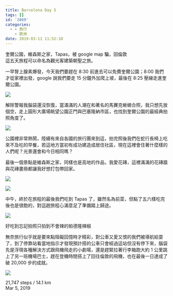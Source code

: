 ```yaml
---
title: Barcelona Day 5
tags: []
id: '2869'
categories:
  - - 旅行
    - 歐洲
date: 2019-03-11 11:52:10
---
```


奎爾公園，維森斯之家，Tapas，被 google map 騙，回倫敦  
這五天旅程可以命名為觀光客建築朝聖之旅。

一早腎上腺素爆發，今天我們要趕在 8:30 前進去可以免費奎爾公園；8:00 我們才從家裡出發，google 說我們要走 15 分鐘外加爬上坡，最後在 8:25 壓線走進奎爾公園。

![](https://lh3.googleusercontent.com/qygrd9wgtq_yBFB09MlHSJWCeVEwCjmdqoBM0MSOECyVy_8CG7WDqXKB_FEbmufqz2k43PzEROFzIC1qjOtjzcrnx1iCj4rtTy_-UFINAgSs1BS5soX4E7mCGnDcpRpnOAgGYV-SNBBD3k6PEKmsol9PQjC46jGy_482jIZSgqxU1CbjduVo2aGJ5zyecEIaBKu5iAIt6jTExtTg4OokDdTb4AvXK6khI3NMJoGFV5QxDjz6ZluQfdCSOmkiMTD-C2uxVhnJksmA8EysjtX6YVQsV0bSsNIC9GNRbaVFwlZ4RBx0z65q_mXCU9fE5IGI4EnO64LJBcXn1JAhD7hoZhNljKNTe40sGTmE6myo4fUUEaYdBE5fcEOcaDpX3hHg_DBri4EJEbpALDUUoYrtKmxB-_q5wn-ykBMaUXQxPJpyoGbZD9pEjyotvU6Xw1DR0TR-tNkTrhx7ihvVF21b97Vgy93tQKjzY0NLYut1fm3MyqGchdY3venBJUymuE2w6litlWGXYl2unoaAI5FVdaBUAaELVArBf1mDYxyFj79ld1rVlWpXo_EUocw1qveeQamIuYgH8rWLfVFTaHuj000lK991GSfRxy6LK8Kkt__XvR6twDj4fLLj5TiFs3eqJpP1xRyE6t7weVhtuLBkW3NLiOufJvDccX1BEczFb97LzGm8KirCr2TjUpFQ0PYUW9VF19eELLJfwTsw1r5KzNTp_Q=w1052-h789-no)
<!-- more -->
解除警報我腦袋還沒恢復，當滿滿的人潮在和著名的馬賽克蜥蜴合照，我只想先放個空，走上圓形大廣場眺望公園正門與巴塞隆納市區，也找到奎爾公園的最經典拍照角度了。

![](https://lh3.googleusercontent.com/IUcngRak1U52u0uJ_dX4HU96_jStMpHtFwWZArKVsW-NvG4NMFEptAn_Jt3RTlJIC1KNkIjY4ShiVkEpHSlrETs3JLxmyFB5OJi_MxsAz2LdDrLSlU31C9CdDDNVn_ZA-NaeyJujJairgXQVGt31XxQmNyx8ptu656SEllbdrhYysl3o3LzHqj9_zjb09Vs0JT-GEN9f2mL-8tDvzqz8k5M1xZxNl-0NO-E-kKW2axmKzz0DN9Y7ujXeMlXVp6GStGpwNvkp2Ca_IFcmxpeJxh4-vw6pOiNcr3gy4USbKL1qFIXsAcl16SIau6RY_nrzzHlFaN0lTuGZdkaaHMXt90VlMERS_MoYvaQGNLDryKHEC7IUZE7boZ4C5uP1lSs_ySfgQ_2R7CabAD87kVj52_UBS9hzmEbCwW4TKEujAK1iEanbrqcrgqviDki334aQhnJXRvcf2bounhKIZziLhvxb43Lh_vuzEOAEgwWzUzP9E3zGwmhk_zOLDT-n7GS5m-WIV2U2EF44_H6Bhd306RcJOxSKkTZQtrx_we-2_ZkTLLIT584yS-51Pu8FucJw8EzcbtE3xbqL4EUssuDx77A3B-8Y77aEqZ20Y-nNuwg82QXnoMg1EiRNilK4oAduP8TPzAxKQC8STBo10-0Cl9yiDDse35h8xNzqUNlhsOXMn3eOz9UJmZHrKF03W40SWqY9wuj7nS1RYkpFJCBc9-qCrg=w1052-h789-no)

公園裡非常熱鬧，陸續有來自各國的旅行團來到這，拍完照後我們在蛇行長椅上吃來不及吃的早餐，若這地方當初有成功建造成居住社區，現在這裡會住著什麼樣的人們呢？光景還會和今日相同嗎？

最後一個景點是維森斯之家，同樣也是高地的作品，我愛花磚，這裡滿滿的花磚牆與花磚畫冊都讓我好想打包帶回家。

![](https://lh3.googleusercontent.com/ohVvUPTS1TfND-QnM_yDw2pRZ9D3dcBr00RnomLZTsFl5QQzeu4Ryl4otnJiYqWBPJibGjCsTe5WzrkJ14qEhUi6xMJODr6B58WKQ2ZbxdMOHJvy4J1vsNjdGabkmsYHyDm0Lc2mLbi7yqDvl-Y0tI66KY21Uqn7td2nR_pCn45Y7DLIRfWWIFXyE8gZwZZtpwkM4GNgubvmhS7bnHoFzYUqWFnVXKpIkeQhY1IbdD7jdCH3oeATZelkP5ZZ__LuekExNvwA7UomAMR1i-M930O7wgApVriKCi4bI9_QHQA2dpg5Kgiw4JfhJ1OuJrV-BUq7EmZYKTnruogZIwJ-B-xscmNk1qMC6amt06wMZXk3KPBSRIqUwrHG7eTyf5coUhGveo1EJfPKJDFQGdy-Eld51JaOr0XbKZXVWLa6wHmUCvQO1lAiN_EdgiXEPe8V_AffpkgnRsqyJQryXlrNRmL_H-_NNFm8M6onQqcGlC5nVBLp2EmhPlrxa9NrkBg2K8wEEVqRRkkP-ByRVQwPqJZzv6JFby-IFF4KhovbzWLzF4d6iVgi5TMyg5Z4UWHycgMdrA4GFCcJ50mBIbo5Ds8s4rbj7p5Zl0BJwyxuEUjlrPgObnDmi45akrf4mt5SU41lKlaEdrqBn9CvQyESn8v_fKob3WVOIBsBueFaPHtfqpWhETLb-47ZMxT73lrMeB7AN4GBdySRliOKAf6CmCVhnA=w592-h789-no)

![](https://lh3.googleusercontent.com/AIAHbxy6ccek4r3TrxHtzFzVanl0O2WzI-EPOj_EuzK7D1NEcMzUmIz5bXOp_XEbCcQcUWzhEYU3L_egYu4zQTf34ZnqjSg3inO5YlRH-25Q2kz5uUca1JE87F2WOCcQQx1nkBXw1YpMBMUFgCjQcN-_aSwmzrIbSYrPXAeGLch23YlB_2GWJD6Wr5qeIJqsTbXGUDc5n0VGWUEESnnKlw7tzTA6gr_gzZtlilrPIFcMjS7c-HX2_NVX034BQhtmqSKMKuQbBCmWG498SXJgEWloMJ5KUL9F9u8px-xGJuYggMQobZFhufFRRJAvKJO8JTrgs2KYLOGySYfWVyMCS9e8a9frzyLUR3FM7Fg1x-b2QOCKReEF3LGv5FT16yjXZ-BpHFeDQZfF5Bdr4a56QCHMVCrYOSUt-6jC8V9nO5QGUWAj93XyuQPbsW6_kNVn_OM-UzsUxVxL_3WjfsIlyD95pnnU1Ly5fJJ0l-ZXHwAbdv_WpNHq3n0YCbW9nkDSIEIHEyN8z88KtCeE4JmBa9UklhmH0HBukB7ew8fgDvszPwZsg9RQ1QmrKnG0zxtHPit0FcVwIrtrEJ3fLp5VpgkRiJe41LvAVKN365M4wmfeYpEQ0dvNY8EmY_vYuc7DWwm6hQqSqf3pMrA5v4zrQTozbPAsTrjZ17Jb2YQIy_PCYMK1piPQ7taECIwPIrO0K6KfuyogkpzkAQRqp-MY5JqUJA=w592-h789-no)

中午，終於在旅程的最後我們吃到 Tapas 了，雖然名為前菜，但點了五六樣吃完後也是很飽的，對這趟旅程心滿意足了準備踏上歸途。

![](https://lh3.googleusercontent.com/_yyms-KSnTgDKlzfQZYk-iVBfzG-JKaiPX8Tu1Sb-A9PXlVvmK9KNZvM9G5dtXhMEYe3gVTAQRML2kXekSV7B2wrWz6V3wXgWv23TR8shkwfu5AD75q8f55Y-SV-5yXNzV083rwOVnl9E-WkTnzI_t8klPv7-ocQU0udSkIhC0tgIeW9ODwRcM7UMVOT8pwyZwBNsJ53VfrnNHZvIsyrAC5cqHw0pUhJfzm8OtaH-O1P-0VgzbrcsfGCIgLpe1----BSXASp5RgBfC-bPbEnZxOH0EbLnGFjVmEvyJECnDAsyPtkV_90tfNzv-AXRRNPYdyYfW93V6bX3ITscdkvDy9IArEX-f-ucOisLNCoyRgsGgzmzy9jm2o0DYGKuJcYqVMhaLASRIgLFCadP_RC34mtCRQSpIW6Goj22JRjVp2qTsjrMUtavzIryitHfxH0dVT3x8V9W6e6GBYhdHA8S-E1BXNQJBmVLKo4N2j67OAHCwT5vOCtBK6L6Q2943cZz2hoz62fNdFyenI-sVtM6NRKGR0EiCf8FGfEtyobbsMp3bV04J9WU0rN8fXe4cvRzwpkapE_4totJSUFKScLlUBQkecJ7b5aFQc6kg1i7j0yXBUN6ZmRciRBpIBHHUQ9Q_WJbuicQ5w_KZbD2vG7H3Z7KlGku2i4GauEgCIRKTv9jPA15UM06D_whWnRbIZMyTjR5ebd0g9qyCaK8-tFavEUeQ=s789-no)

好吃到忘記拍照只拍到不會辣的帕德隆辣椒

無奈旅行似乎就是要來點阻礙回憶時才精彩，對公車又愛又恨的我們被導航給耍了，到了停靠站看當地指示才發現預計搭的公車只會經過這站但沒有停下來，腦袋先是浮現各種解決方式跟飛機飛走的小劇場，還是趕緊拉著行李箱跑大約 1 公里跳上了另一班機場巴士，趕在登機時間搭上了回往倫敦的飛機，也在最後一日達成了破 20,000 步的成就。

![](https://lh3.googleusercontent.com/ZFa9Me9KSqbS7DJpqCLPf-t6FlX5HFLLWHHSeJ4O7jQ7I6bS_Df_LYpjGqWY4GDxUj254oxxhtJpgCcA64WOdMypF-t2nZyyoxhLdRVWBRXCAYstsm6HnvvIVne_SNo4xtZ4EZ8mTpqqCyL5U6w5XMfLCXGsJmbG6awl-MukEMpGUpTUEwrMIAH2Fu8YUaQca84mv_sdxHV2qlLn6A4bPTxMAkGeEpgrx-Mj8IFeel-7iYT7YHTHeTC6y-PZAbccJ8uOjGe62wTOi-Gr3iFktywiDdvlIRiiEsm1MnPtNgm7DkpA4spU9cXp5tP0OLFndLfh53qrFbub8pj7CZNHNpaNZogPmI8im3VhilxjD-0ZxHguDfv_7dTRqweVXCObvWnmkh72q3Y2_yrFm3pa3gUWSQh2DVtYZJV5RMKDDY5Q-iVLxhTyHI2A5JozN-OQ4OrZlTxBDZpAOnOR22fSOzvazogLgzD68javQwfNPhO-CXfORmRRi-0dsOWAz6UCnseMv8a1Xz3VGH2V05PS-_vhLw4WfBsSmIbE-Nhj_ypAGcSCE4CaZCNWAN1zLOHHpJD-H5_XxxZeAjAk8Bj1Dkm4qaCYx1_1sV1KXqL-HA9y_cnXfnTCy9PfWqzULlsvi351w4tt-efjzBwxrqInXnw5DZFjzNvHACD737PyMjwTJPA16LL03QU0lrJlrcWF7nBpvX0Dx_ypeqfLRMpPG0_4oA=w1052-h789-no)

21,747 steps / 14.1 km  
Mar 5, 2019